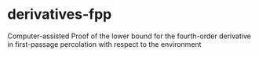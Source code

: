 # derivatives-fpp
Computer-assisted Proof of the lower bound for the fourth-order derivative in first-passage percolation with respect to the environment
